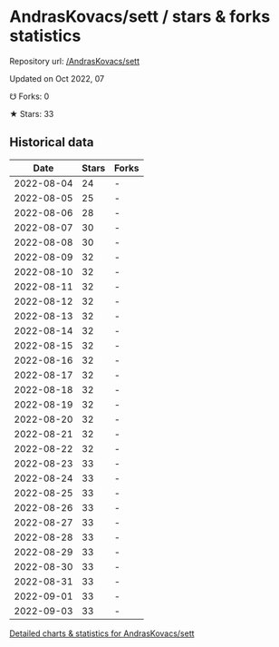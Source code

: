 # AndrasKovacs/sett / stars & forks statistics

Repository url: [/AndrasKovacs/sett](https://github.com/AndrasKovacs/sett)

Updated on Oct 2022, 07

☋ Forks: 0

★ Stars: 33

## Historical data
| Date | Stars | Forks |
|------|-------|-------|
| 2022-08-04 | 24 | - | 
| 2022-08-05 | 25 | - | 
| 2022-08-06 | 28 | - | 
| 2022-08-07 | 30 | - | 
| 2022-08-08 | 30 | - | 
| 2022-08-09 | 32 | - | 
| 2022-08-10 | 32 | - | 
| 2022-08-11 | 32 | - | 
| 2022-08-12 | 32 | - | 
| 2022-08-13 | 32 | - | 
| 2022-08-14 | 32 | - | 
| 2022-08-15 | 32 | - | 
| 2022-08-16 | 32 | - | 
| 2022-08-17 | 32 | - | 
| 2022-08-18 | 32 | - | 
| 2022-08-19 | 32 | - | 
| 2022-08-20 | 32 | - | 
| 2022-08-21 | 32 | - | 
| 2022-08-22 | 32 | - | 
| 2022-08-23 | 33 | - | 
| 2022-08-24 | 33 | - | 
| 2022-08-25 | 33 | - | 
| 2022-08-26 | 33 | - | 
| 2022-08-27 | 33 | - | 
| 2022-08-28 | 33 | - | 
| 2022-08-29 | 33 | - | 
| 2022-08-30 | 33 | - | 
| 2022-08-31 | 33 | - | 
| 2022-09-01 | 33 | - | 
| 2022-09-03 | 33 | - | 


[Detailed charts & statistics for AndrasKovacs/sett](https://reviewgithub.com/rep/AndrasKovacs/sett)
